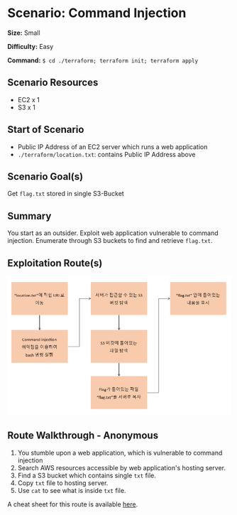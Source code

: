 # Scenario: Command Injection

**Size:** Small

**Difficulty:** Easy

**Command:** `$ cd ./terraform; terraform init; terraform apply`

## Scenario Resources

* EC2 x 1
* S3 x 1

## Start of Scenario

- Public IP Address of an EC2 server which runs a web application
- `./terraform/location.txt`: contains Public IP Address above

## Scenario Goal(s)

Get `flag.txt` stored in single S3-Bucket

## Summary

You start as an outsider. Exploit web application vulnerable to command injection. Enumerate through S3 buckets to find and retrieve `flag.txt`.

## Exploitation Route(s)

![Alt text](./CMD-Inj_route.png)

## Route Walkthrough - Anonymous

1. You stumble upon a web application, which is vulnerable to command injection
2. Search AWS resources accessible by web application's hosting server.
3. Find a S3 bucket which contains single `txt` file.
4. Copy `txt` file to hosting server.
5. Use `cat` to see what is inside `txt` file.

A cheat sheet for this route is available [here](./cheat_sheet.md).
